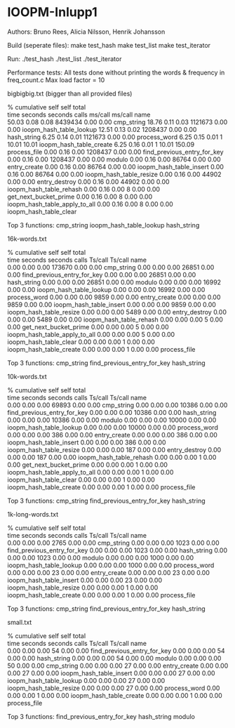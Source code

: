 # IOOPM-Inlupp1

Authors: Bruno Rees, Alicia Nilsson, Henrik Johansson

Build (seperate files):
make test_hash
make test_list
make test_iterator

Run:
./test_hash
./test_list
./test_iterator

Performance tests:
All tests done without printing the words & frequency in freq_count.c
Max load factor = 10

bigbigbig.txt (bigger than all provided files)

  %   cumulative   self              self     total           
 time   seconds   seconds    calls  ms/call  ms/call  name    
 50.03      0.08     0.08  8439434     0.00     0.00  cmp_string
 18.76      0.11     0.03  1121673     0.00     0.00  ioopm_hash_table_lookup
 12.51      0.13     0.02  1208437     0.00     0.00  hash_string
  6.25      0.14     0.01  1121673     0.00     0.00  process_word
  6.25      0.15     0.01        1    10.01    10.01  ioopm_hash_table_create
  6.25      0.16     0.01        1    10.01   150.09  process_file
  0.00      0.16     0.00  1208437     0.00     0.00  find_previous_entry_for_key
  0.00      0.16     0.00  1208437     0.00     0.00  modulo
  0.00      0.16     0.00    86764     0.00     0.00  entry_create
  0.00      0.16     0.00    86764     0.00     0.00  ioopm_hash_table_insert
  0.00      0.16     0.00    86764     0.00     0.00  ioopm_hash_table_resize
  0.00      0.16     0.00    44902     0.00     0.00  entry_destroy
  0.00      0.16     0.00    44902     0.00     0.00  ioopm_hash_table_rehash
  0.00      0.16     0.00        8     0.00     0.00  get_next_bucket_prime
  0.00      0.16     0.00        8     0.00     0.00  ioopm_hash_table_apply_to_all
  0.00      0.16     0.00        8     0.00     0.00  ioopm_hash_table_clear

Top 3 functions:
cmp_string
ioopm_hash_table_lookup
hash_string



16k-words.txt

  %   cumulative   self              self     total           
 time   seconds   seconds    calls  Ts/call  Ts/call  name    
  0.00      0.00     0.00   173670     0.00     0.00  cmp_string
  0.00      0.00     0.00    26851     0.00     0.00  find_previous_entry_for_key
  0.00      0.00     0.00    26851     0.00     0.00  hash_string
  0.00      0.00     0.00    26851     0.00     0.00  modulo
  0.00      0.00     0.00    16992     0.00     0.00  ioopm_hash_table_lookup
  0.00      0.00     0.00    16992     0.00     0.00  process_word
  0.00      0.00     0.00     9859     0.00     0.00  entry_create
  0.00      0.00     0.00     9859     0.00     0.00  ioopm_hash_table_insert
  0.00      0.00     0.00     9859     0.00     0.00  ioopm_hash_table_resize
  0.00      0.00     0.00     5489     0.00     0.00  entry_destroy
  0.00      0.00     0.00     5489     0.00     0.00  ioopm_hash_table_rehash
  0.00      0.00     0.00        5     0.00     0.00  get_next_bucket_prime
  0.00      0.00     0.00        5     0.00     0.00  ioopm_hash_table_apply_to_all
  0.00      0.00     0.00        5     0.00     0.00  ioopm_hash_table_clear
  0.00      0.00     0.00        1     0.00     0.00  ioopm_hash_table_create
  0.00      0.00     0.00        1     0.00     0.00  process_file

Top 3 functions:
cmp_string
find_previous_entry_for_key
hash_string



10k-words.txt

  %   cumulative   self              self     total           
 time   seconds   seconds    calls  Ts/call  Ts/call  name    
  0.00      0.00     0.00    69893     0.00     0.00  cmp_string
  0.00      0.00     0.00    10386     0.00     0.00  find_previous_entry_for_key
  0.00      0.00     0.00    10386     0.00     0.00  hash_string
  0.00      0.00     0.00    10386     0.00     0.00  modulo
  0.00      0.00     0.00    10000     0.00     0.00  ioopm_hash_table_lookup
  0.00      0.00     0.00    10000     0.00     0.00  process_word
  0.00      0.00     0.00      386     0.00     0.00  entry_create
  0.00      0.00     0.00      386     0.00     0.00  ioopm_hash_table_insert
  0.00      0.00     0.00      386     0.00     0.00  ioopm_hash_table_resize
  0.00      0.00     0.00      187     0.00     0.00  entry_destroy
  0.00      0.00     0.00      187     0.00     0.00  ioopm_hash_table_rehash
  0.00      0.00     0.00        1     0.00     0.00  get_next_bucket_prime
  0.00      0.00     0.00        1     0.00     0.00  ioopm_hash_table_apply_to_all
  0.00      0.00     0.00        1     0.00     0.00  ioopm_hash_table_clear
  0.00      0.00     0.00        1     0.00     0.00  ioopm_hash_table_create
  0.00      0.00     0.00        1     0.00     0.00  process_file

Top 3 functions:
cmp_string
find_previous_entry_for_key
hash_string



1k-long-words.txt

  %   cumulative   self              self     total           
 time   seconds   seconds    calls  Ts/call  Ts/call  name    
  0.00      0.00     0.00     2765     0.00     0.00  cmp_string
  0.00      0.00     0.00     1023     0.00     0.00  find_previous_entry_for_key
  0.00      0.00     0.00     1023     0.00     0.00  hash_string
  0.00      0.00     0.00     1023     0.00     0.00  modulo
  0.00      0.00     0.00     1000     0.00     0.00  ioopm_hash_table_lookup
  0.00      0.00     0.00     1000     0.00     0.00  process_word
  0.00      0.00     0.00       23     0.00     0.00  entry_create
  0.00      0.00     0.00       23     0.00     0.00  ioopm_hash_table_insert
  0.00      0.00     0.00       23     0.00     0.00  ioopm_hash_table_resize
  0.00      0.00     0.00        1     0.00     0.00  ioopm_hash_table_create
  0.00      0.00     0.00        1     0.00     0.00  process_file

Top 3 functions:
cmp_string
find_previous_entry_for_key
hash_string



small.txt

  %   cumulative   self              self     total           
 time   seconds   seconds    calls  Ts/call  Ts/call  name    
  0.00      0.00     0.00       54     0.00     0.00  find_previous_entry_for_key
  0.00      0.00     0.00       54     0.00     0.00  hash_string
  0.00      0.00     0.00       54     0.00     0.00  modulo
  0.00      0.00     0.00       50     0.00     0.00  cmp_string
  0.00      0.00     0.00       27     0.00     0.00  entry_create
  0.00      0.00     0.00       27     0.00     0.00  ioopm_hash_table_insert
  0.00      0.00     0.00       27     0.00     0.00  ioopm_hash_table_lookup
  0.00      0.00     0.00       27     0.00     0.00  ioopm_hash_table_resize
  0.00      0.00     0.00       27     0.00     0.00  process_word
  0.00      0.00     0.00        1     0.00     0.00  ioopm_hash_table_create
  0.00      0.00     0.00        1     0.00     0.00  process_file

Top 3 functions:
find_previous_entry_for_key
hash_string
modulo
